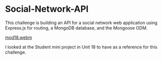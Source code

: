 # Social-Network-API
This challenge is building an API for a social network web application using Express.js for routing, a MongoDB database, and the Mongoose ODM.

[mod18.webm](https://github.com/kali20987/Social-Network-API/assets/128011155/6a8cb812-fc0a-48b3-afa4-eb2642c97148)


I looked at the Student mini project in Unit 18 to have as a reference for this challenge.